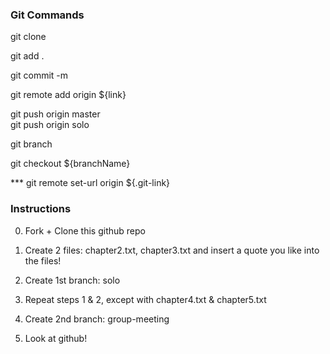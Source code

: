 ### Git Commands

git clone 

git add .

git commit -m 

git remote add origin ${link}

git push origin master   
git push origin solo

git branch

git checkout ${branchName}

*** git remote set-url origin ${.git-link}

### Instructions

0. Fork + Clone this github repo

1. Create 2 files: chapter2.txt, chapter3.txt and insert a quote you like into the files!

2. Create 1st branch: solo

3. Repeat steps 1 & 2, except with chapter4.txt & chapter5.txt

4. Create 2nd branch: group-meeting

5. Look at github!
